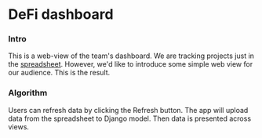 # DeFi dashboard
### Intro
This is a web-view of the team's dashboard. We are tracking projects just in the [spreadsheet](https://docs.google.com/spreadsheets/d/1ULbWNxrPQIKqROIgfH4MkirQzH0HrZnOvc28aepjaz0/edit#gid=458547349). However, we'd like to introduce some simple web view for our audience. This is the result.

### Algorithm
Users can refresh data by clicking the Refresh button. The app will upload data from the spreadsheet to Django model. Then data is presented across views.

